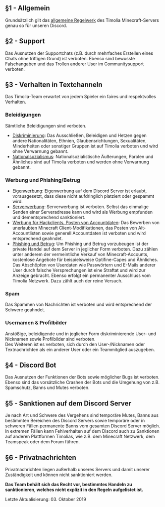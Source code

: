 ## §1 - Allgemein
Grundsätzlich gilt das [allgemeine Regelwerk](games.md) des Timolia Minecraft-Servers genau so für unseren Discord.

## §2 - Support
Das Ausnutzen der Supportchats (z.B. durch mehrfaches Erstellen eines Chats ohne triftigen Grund) ist verboten.
Ebenso sind bewusste Falschangaben und das Trollen anderer User im Communitysupport verboten.

## §3 - Verhalten in Textchanneln
Das Timolia-Team erwartet von jedem Spieler ein faires und respektvolles Verhalten.

### Beleidigungen
Sämtliche Beleidigungen sind verboten.
- <u>Diskriminierung</u>: Das Ausschließen, Beleidigen und Hetzen gegen andere Nationalitäten, Ethnien, Glaubensrichtungen, Sexualitäten, Minderheiten oder sonstiger Gruppen ist auf Timolia verboten und wird ohne Verwarnung gebannt.
- <u>Nationalsozialismus</u>: Nationalsozialistische Äußerungen, Parolen und Ähnliches sind auf Timolia verboten und werden ohne Verwarnung gebannt.

### Werbung und Phishing/Betrug
- <u>Eigenwerbung</u>: Eigenwerbung auf dem Discord Server ist erlaubt, vorausgesetzt, dass diese nicht aufdringlich platziert oder gespammt wird.
- <u>Serverwerbung</u>: Serverwerbung ist verboten. Selbst das einmalige Senden einer Serveradresse kann und wird als Werbung empfunden und dementsprechend sanktioniert.
- <u>Werbung für Hackclients, Posten von Accountdaten</u>: Das Bewerben von unerlaubten Minecraft Client-Modifikationen, das Posten von Alt-Accountlisten sowie generell Accountdaten ist verboten und wird entsprechend geahndet.
- <u>Phishing und Betrug</u>: Um Phishing und Betrug vorzubeugen ist der private Handel auf dem Server in jeglicher Form verboten.
Dazu zählen unter anderem der vermeintliche Verkauf von Minecraft-Accounts, kostenlose Angebote für beispielsweise Optifine-Capes und Ähnliches. Das Abschöpfen von Userdaten wie Passwörtern und E-Mails anderer User durch falsche Versprechungen ist eine Straftat und wird zur Anzeige gebracht. Ebenso erfolgt ein permanenter Ausschluss vom Timolia Netzwerk. Dazu zählt auch der reine Versuch.

### Spam
Das Spammen von Nachrichten ist verboten und wird entsprechend der Schwere geahndet.
### Usernamen & Profilbilder
Anstößige, beleidigende und in jeglicher Form diskriminierende User- und Nicknamen sowie Profilbilder sind verboten.  
Des Weiteren ist es verboten, sich durch den User-/Nicknamen oder Textnachrichten als ein anderer User oder ein Teammitglied auszugeben.

## §4 - Discord Bot
Das Ausnutzen der Funktionen der Bots sowie möglicher Bugs ist verboten. Ebenso sind das vorsätzliche Crashen der Bots und die Umgehung von z.B. Spamschutz, Banns und Mutes verboten.

## §5 - Sanktionen auf dem Discord Server
Je nach Art und Schwere des Vergehens sind temporäre Mutes, Banns aus bestimmten Bereichen des Discord Servers sowie temporäre oder in schweren Fällen permanente Banns vom gesamten Discord Server möglich. In extremen Fällen kann Fehlverhalten auf dem Discord auch zu Sanktionen auf anderen Plattformen Timolias, wie z.B. dem Minecraft Netzwerk, dem Teamspeak oder dem Forum führen.

## §6 - Privatnachrichten
Privatnachrichten liegen außerhalb unseres Servers und damit unserer Zuständigkeit und können nicht sanktioniert werden.

<strong>Das Team behält sich das Recht vor, bestimmtes Handeln zu sanktionieren, welches nicht explizit in den Regeln aufgelistet ist.</strong>

Letzte Aktualisierung: 03. Oktober 2019
